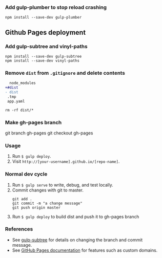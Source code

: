 
### Add gulp-plumber to stop reload crashing
```
npm install --save-dev gulp-plumber
```


## Github Pages deployment

### Add gulp-subtree and vinyl-paths
```
npm install --save-dev gulp-subtree
npm install --save-dev vinyl-paths
```
### Remove `dist` from `.gitignore` and delete contents

```diff
  node_modules
+#dist
- dist
 .tmp
 app.yaml
```

```
rm -rf dist/*
```

### Make gh-pages branch

git branch gh-pages
git checkout gh-pages

### Usage

1. Run `$ gulp deploy`.
2. Visit `http://[your-username].github.io/[repo-name]`.

### Normal dev cycle

1. Run `$ gulp serve` to write, debug, and test locally.
2. Commit changes with git to master.
   ```
   git add .
   git commit -m "a change message"   
   git push origin master
   ```
3. Run `$ gulp deploy` to build dist and push it to gh-pages branch


### References

- See [gulp-subtree](https://github.com/Snugug/gulp-subtree) for details on changing the branch and commit message.
- See [GitHub Pages documentation](https://help.github.com/categories/20/articles) for features such as custom domains.
